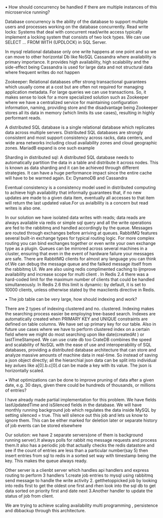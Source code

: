 •	How should concurrency be handled if there are multiple instances of this microservice running?



Database concurrency is the ability of the database to support multiple users and processes working on the database concurrently. 
Read write locks: Systems that deal with concurrent read/write access typically implement a locking system that consists of two lock types. We can use SELECT … FROM <table> WITH (UPDLOCK) in SQL Server.



In mysql relational database only one write happens at one point and so we can move to other horizontal Db like NoSQL Cassandra where availability is primary importance.  It provides high availability, high scalability and the side-effect being Cassandra is used for large data and not structural data where frequent writes do not happen


Zookeeper: Relational databases offer strong transactional guarantees which usually come at a cost but are often not required for managing application metadata. For large queries we can use transactions. So, it makes sense to look for a more specialized solution such as Zookeeper where we have a centralized service for maintaining configuration information, naming, providing store and the disadvantage being Zookeeper stores all its data in memory (which limits its use cases), resulting in highly performant reads.


A distributed SQL database is a single relational database which replicates data across multiple servers. Distributed SQL databases are strongly consistent and most support consistency across racks, data centers, and wide area networks including cloud availability zones and cloud geographic zones. MariadB expand is one such example

Sharding in distributed sql: A distributed SQL database needs to automatically partition the data in a table and distribute it across nodes. This is known as data sharding and it can be achieved through different strategies.  It can have a huge performance impact since the entire cache will have to be warmed again. Ex: DynamoDB and Cassandra




Eventual consistency is a consistency model used in distributed computing to achieve high availability that informally guarantees that, if no new updates are made to a given data item, eventually all accesses to that item will return the last updated value.For us avialbility is a concern but read writes is also one.


In our solution we have isolated data writes with reads; data reads are always available via redis or simple sql query and all the write operations are fed to the rabbitmq and handled accordingly by the queue. Messages are routed through exchanges before arriving at queues. RabbitMQ features several built-in exchange types for typical routing logic. For more complex routing you can bind exchanges together or even write your own exchange type as a plugin. Queues can be mirrored across several machines in a cluster, ensuring that even in the event of hardware failure your messages are safe. There are RabbitMQ clients for almost any language you can think of.We can debug the message queue and the failked message itself from the rabbitmq UI. We are also using redis complimented caching to ijmprove availability and increase scope for multi client . In Redis 2.4 there was a hard-coded limit for the maximum number of clients that could be handled simultaneously. In Redis 2.6 this limit is dynamic: by default, it is set to 10000 clients, unless otherwise stated by the maxclients directive in Redis.








•	The job table can be very large, how should indexing and work?





There are 2 types of indexing clustered and no. clustered. Indexing makes the searching process easier be employing tree-based search. Indexes are automatically created when PRIMARY KEY and UNIQUE constraints are defined on table columns. We have set up primary key for our table. Also in future use cases where we have to perform clustered index on a certain field where we might do most searching upon like date(createdAt ) or lastTimeStamped. We can use crate db too CrateDB combines the speed and scalability of NoSQL with the ease of use and interoperability of SQL databases, providing a distributed database architecture that can store and analyze massive amounts of machine data in real-time. So instead of saving a json object directly; all the hierarchial json data can be split into individual key avlues like     a[0].b.c[0].d  can be made a key with its value. The json is horizontally scaled.







•	What optimizations can be done to improve pruning of data after a given date, e.g. 30 days, given there could be hundreds of thousands, or millions of entries?





I have already made partial implementation for this problem. We have fields lastUpdatedTime and isSilenced fields in the database. We will have monthly running background job which regulates the data inside MySQL by setting silenced = true. This will silence out this job and lets us know to ignore them. This can be either marked for deletion later or separate history of job events can be stored elsewhere












Our solution: we have 2 separate servers(one of them is background running server).It always polls for rabbit mq message requests and process them.It also has a periodic job that actually checks the redis datastore and see if the count of entries are less than a particular number(say 5) then insert entries from sql to redis in a sorted set way with timestamp being the key. This makes the queue always ready.

Other server is a clienbt server which handles api handlers and express routing to perform 3 handlers 
1.create job entries to mysql using rabbitmq send message to handle the write activity
2. getthetoppicked job by looking into redis first to get the oldest one first and rhen look into the sql db to get data sorted on priority first and date next
3.Another handler to update the status of job from client.

We are trying to achieve scaling availability multi programming , persistence and dbbackup through this architecture.


















